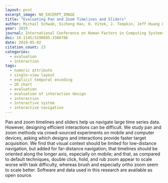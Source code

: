 ```yaml
---
layout: post
excerpt_image: NO_EXCERPT_IMAGE
title: "Evaluating Pan and Zoom Timelines and Sliders"
author: Michail Schwab, Sicheng Hao, O. Vitek, J. Tompkin, Jeff Huang & M. Borkin
year: 2019
journal: International Conference on Human Factors in Computing Systems
doi: 10.1145/3290605.3300786
date: 2019-05-02
citation_count: 23
categories:
  - evaluation
  - interaction
tags:
  - numeric attribute
  - single-view layout
  - explicit temporal encoding
  - 2D chart
  - evaluation
  - evaluation of interaction design
  - interaction
  - interactive system
  - interactive navigation
---
```

Pan and zoom timelines and sliders help us navigate large time series data. However, designing efficient interactions can be difficult. We study pan and zoom methods via crowd-sourced experiments on mobile and computer devices, asking which designs and interactions provide faster target acquisition. We find that visual context should be limited for low-distance navigation, but added for far-distance navigation; that timelines should be oriented along the longer axis, especially on mobile; and that, as compared to default techniques, double click, hold, and rub zoom appear to scale worse with task difficulty, whereas brush and especially ortho zoom seem to scale better. Software and data used in this research are available as open source.
